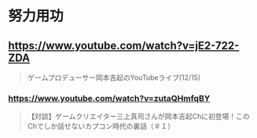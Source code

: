# 努力用功

## https://www.youtube.com/watch?v=jE2-722-ZDA

> ゲームプロデューサー岡本吉起のYouTubeライブ(12/15)

### https://www.youtube.com/watch?v=zutaQHmfqBY

> 【対談】ゲームクリエイター三上真司さんが岡本吉起Chに初登場！このChでしか話せないカプコン時代の裏話（＃１） 
